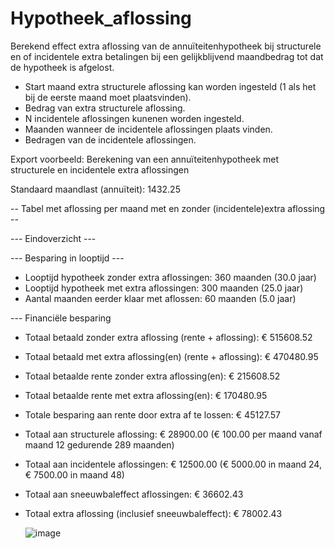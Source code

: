 # Hypotheek_aflossing
Berekend effect extra aflossing van de annuïteitenhypotheek bij structurele en of incidentele extra betalingen bij een gelijkblijvend maandbedrag tot dat de hypotheek is afgelost. 

* Start maand extra structurele aflossing kan worden ingesteld (1 als het bij de eerste maand moet plaatsvinden).
* Bedrag van extra structurele aflossing.
* N incidentele aflossingen kunenen worden ingesteld.
* Maanden wanneer de incidentele aflossingen plaats vinden.
* Bedragen van de incidentele aflossingen.

Export voorbeeld:
Berekening van een annuïteitenhypotheek met structurele en incidentele extra aflossingen

Standaard maandlast (annuïteit): 1432.25

-- Tabel met aflossing per maand met en zonder (incidentele)extra aflossing --
   
--- Eindoverzicht ---

--- Besparing in looptijd ---
* Looptijd hypotheek zonder extra aflossingen: 360 maanden (30.0 jaar)
* Looptijd hypotheek met extra aflossingen: 300 maanden (25.0 jaar)
* Aantal maanden eerder klaar met aflossen: 60 maanden (5.0 jaar)

--- Financiële besparing
* Totaal betaald zonder extra aflossing (rente + aflossing): € 515608.52
* Totaal betaald met extra aflossing(en) (rente + aflossing): € 470480.95

* Totaal betaalde rente zonder extra aflossing(en): € 215608.52
* Totaal betaalde rente met extra aflossing(en): € 170480.95
* Totale besparing aan rente door extra af te lossen: € 45127.57

* Totaal aan structurele aflossing: € 28900.00 (€ 100.00 per maand vanaf maand 12 gedurende 289 maanden)
* Totaal aan incidentele aflossingen: € 12500.00 (€ 5000.00 in maand 24, € 7500.00 in maand 48)
* Totaal aan sneeuwbaleffect aflossingen: € 36602.43 
* Totaal extra aflossing (inclusief sneeuwbaleffect): € 78002.43

  ![image](https://github.com/user-attachments/assets/76d14340-6992-4969-b868-9b106ee3440a)
